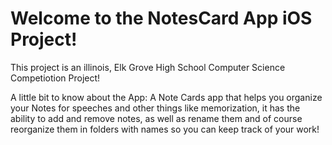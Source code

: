 # Welcome to the NotesCard App iOS Project!

This project is an illinois, Elk Grove High School Computer Science Competiotion Project!

A little bit to know about the App:
A Note Cards app that helps you organize your Notes for speeches and other things like memorization, it has the ability to add and remove notes, as well as rename them and of course reorganize them in folders with names so you can keep track of your work!

